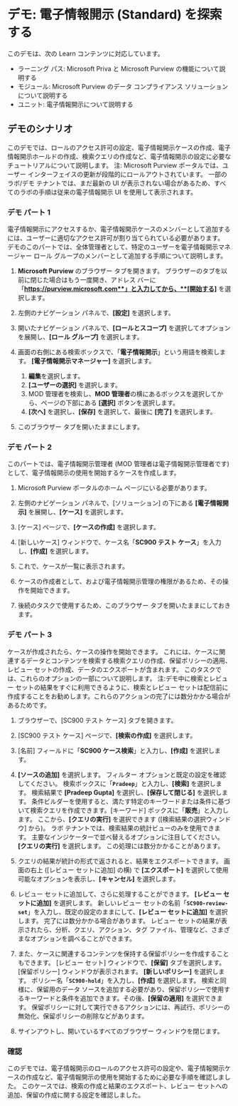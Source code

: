<!---
---
デモ: タイトル: '電子情報開示を探索する' ラーニング パス/モジュール/ユニット: 'ラーニング パス: Microsoft Priva と Microsoft Purview の機能について説明する; モジュール 3: Microsoft Purview のデータ コンプライアンス ソリューションについて説明する; ユニット 2: 電子情報開示について説明する'
---
--->

# デモ: 電子情報開示 (Standard) を探索する

このデモは、次の Learn コンテンツに対応しています。

- ラーニング パス: Microsoft Priva と Microsoft Purview の機能について説明する
- モジュール: Microsoft Purview のデータ コンプライアンス ソリューションについて説明する
- ユニット: 電子情報開示について説明する

## デモのシナリオ

このデモでは、ロールのアクセス許可の設定、電子情報開示ケースの作成、電子情報開示ホールドの作成、検索クエリの作成など、電子情報開示の設定に必要なチュートリアルについて説明します。  注: Microsoft Purview ポータルでは、ユーザー インターフェイスの更新が段階的にロールアウトされています。 一部のラボ/デモ テナントでは、まだ最新の UI が表示されない場合があるため、すべてのラボの手順は従来の電子情報開示 UI を使用して表示されます。

### デモ パート 1

電子情報開示にアクセスするか、電子情報開示ケースのメンバーとして追加するには、ユーザーに適切なアクセス許可が割り当てられている必要があります。 デモのこのパートでは、全体管理者として、特定のユーザーを電子情報開示マネージャー ロール グループのメンバーとして追加する手順について説明します。

1. **Microsoft Purview** のブラウザー タブを開きます。 ブラウザーのタブを以前に閉じた場合はもう一度開き、アドレス バーに「**https://purview.microsoft.com**」と入力してから、**[開始する]** を選択します。  
1. 左側のナビゲーション パネルで、**[設定]** を選択します。
1. 開いたナビゲーション パネルで、**[ロールとスコープ]** を選択してオプションを展開し、**[ロール グループ]** を選択します。
1. 画面の右側にある検索ボックスで、「**電子情報開示**」という用語を検索します。  **[電子情報開示マネージャー]** を選択します。
    1. **編集**を選択します。
    1. **[ユーザーの選択]** を選択します。
    1. MOD 管理者を検索し、**MOD 管理者**の横にあるボックスを選択してから、ページの下部にある **[選択]** ボタンを選択します。
    1. **[次へ]** を選択し、**[保存]** を選択して、最後に **[完了]** を選択します。

1. このブラウザー タブを開いたままにします。

### デモ パート 2

このパートでは、電子情報開示管理者 (MOD 管理者は電子情報開示管理者です) として、電子情報開示の使用を開始するケースを作成します。

1. Microsoft Purview ポータルのホーム ページにいる必要があります。

1. 左側のナビゲーション パネルで、[ソリューション] の下にある **[電子情報開示]** を展開し、**[ケース]** を選択します。

1. [ケース] ページで、**[ケースの作成]** を選択します。

1. [新しいケース] ウィンドウで、ケース名「**SC900 テスト ケース**」を入力し、**[作成]** を選択します。

1. これで、ケースが一覧に表示されます。

1. ケースの作成者として、および電子情報開示管理の権限があるため、その操作を開始できます。  

1. 後続のタスクで使用するため、このブラウザー タブを開いたままにしておきます。

### デモ パート 3

ケースが作成されたら、ケースの操作を開始できます。 これには、ケースに関連するデータとコンテンツを検索する検索クエリの作成、保留ポリシーの適用、レビュー セットの作成、データのエクスポートが含まれます。 このタスクでは、これらのオプションの一部について説明します。 注:デモ中に検索とレビュー セットの結果をすぐに利用できるように、検索とレビュー セットは配信前に作成することをお勧めします。これらのアクションの完了には数分かかる場合があるためです。  

1. ブラウザーで、[SC900 テスト ケース] タブを開きます。

1. [SC900 テスト ケース] ページで、**[検索の作成]** を選択します。

1. [名前] フィールドに「**SC900 ケース検索**」と入力し、**[作成]** を選択します。

1. **[ソースの追加]** を選択します。 フィルター オプションと既定の設定を確認してください。 検索ボックスに「**`Pradeep`**」と入力し、**[検索]** を選択します。 検索結果で **[Pradeep Gupta]** を選択し、**[保存して閉じる]** を選択します。 条件ビルダーを使用すると、満たす特定のキーワードまたは条件に基づいて検索クエリを作成できます。[キーワード] ボックスに「**販売**」と入力します。 ここから、**[クエリの実行]** を選択できます ([検索結果の選択ウィンドウ] から)。 ラボ テナントでは、検索結果の統計ビューのみを使用できます。 主要なインジケーターで並べ替えるオプションに注目してください。 **[クエリの実行]** を選択します。  この処理には数分かかることがあります。

1. クエリの結果が統計の形式で返されると、結果をエクスポートできます。  画面の右上 ([レビュー セットに追加] の横) で **[エクスポート]** を選択して使用可能なオプションを表示し、**[キャンセル]** を選択します。

1. レビュー セットに追加して、さらに処理することができます。  **[レビュー セットに追加]** を選択します。 新しいレビュー セットの名前「**`SC900-review-set`**」を入力し、既定の設定のままにして、**[レビュー セットに追加]** を選択します。 完了には数分かかる場合があります。 レビュー セットの結果が表示されたら、分析、クエリ、アクション、タグ ファイル、管理など、さまざまなオプションを調べることができます。

1. また、ケースに関連するコンテンツを保持する保留ポリシーを作成することもできます。 [レビュー セット] ウィンドウで、**[保留]** タブを選択します。 [保留ポリシー] ウィンドウが表示されます。 **[新しいポリシー]** を選択します。  ポリシー名「**`SC900-hold`**」を入力し、**[作成]** を選択します。  検索と同様に、保留用のデータ ソースを追加する必要があり、保留ポリシーで使用するキーワードと条件を追加できます。その後、**[保留の適用]** を選択できます。  保留ポリシーに対して実行できるアクションには、再試行、ポリシーの無効化、保留ポリシーの削除などがあります。

1. サインアウトし、開いているすべてのブラウザー ウィンドウを閉じます。

### 確認

このデモでは、電子情報開示のロールのアクセス許可の設定や、電子情報開示ケースの作成など、電子情報開示の使用を開始するために必要な手順を確認しました。  このケースでは、検索の作成と結果のエクスポート、レビュー セットへの追加、保留の作成に関する設定を確認しました。
